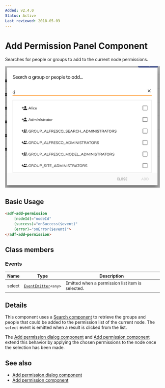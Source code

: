 ```yaml
---
Added: v2.4.0
Status: Active
Last reviewed: 2018-05-03
---
```


# Add Permission Panel Component

Searches for people or groups to add to the current node permissions.

![Add Permission Component](../docassets/images/add-permission-component.png)

## Basic Usage

```html
<adf-add-permission
    [nodeId]="nodeId"
    (success)="onSuccess($event)"
    (error)="onError($event)">
</adf-add-permission>
```

## Class members

### Events

| Name | Type | Description |
| -- | -- | -- |
| select | [`EventEmitter`](https://angular.io/api/core/EventEmitter)`<any>` | Emitted when a permission list item is selected. |

## Details

This component uses a [Search component](../search.component.md) to retrieve the
groups and people that could be added to the permission list of the current node.
The `select` event is emitted when a result is clicked from the list.

The [Add permission dialog component](../content-services/add-permission-dialog.component.md)
and [Add permission component](../content-services/add-permission.component.md) extend this behavior by applying the chosen
permissions to the node once the selection has been made.

## See also

-   [Add permission dialog component](../content-services/add-permission-dialog.component.md)
-   [Add permission component](../content-services/add-permission.component.md)
